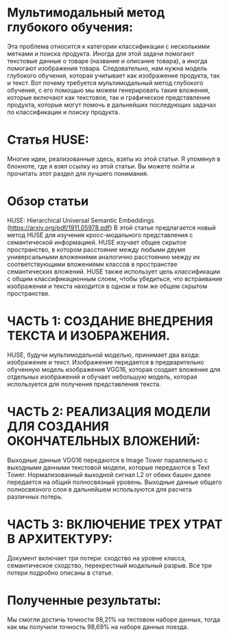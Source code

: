 # Мультимодальный метод глубокого обучения:

Эта проблема относится к категории классификации с несколькими метками и поиска продукта. Иногда для этой задачи помогают текстовые данные о товаре (название и описание товара), а иногда помогают изображения товара. Следовательно, нам нужна модель глубокого обучения, которая учитывает как изображение продукта, так и текст. Вот почему требуется мультимодальный метод глубокого обучения, с его помощью мы можем генерировать такие вложения, которые включают как текстовое, так и графическое представление продукта, которые могут помочь в дальнейших последующих задачах по классификации и поиску продукта.

# Статья HUSE:

Многие идеи, реализованные здесь, взяты из этой статьи. Я упомянул в блокноте, где я взял ссылку из этой статьи. Вы можете пойти и прочитать этот раздел для лучшего понимания.

# Обзор статьи

﻿HUSE: Hierarchical Universal Semantic Embeddings (https://arxiv.org/pdf/1911.05978.pdf) В этой статье предлагается новый метод HUSE для изучения кросс-модального представления с семантической информацией. HUSE изучает общее скрытое пространство, в котором расстояние между любыми двумя универсальными вложениями аналогично расстоянию между их соответствующими вложениями классов в пространстве семантических вложений. HUSE также использует цель классификации с общим классификационным слоем, чтобы убедиться, что встраивание изображения и текста находится в одном и том же общем скрытом пространстве.
 
# ЧАСТЬ 1: СОЗДАНИЕ ВНЕДРЕНИЯ ТЕКСТА И ИЗОБРАЖЕНИЯ.

HUSE, будучи мультимодальной моделью, принимает два входа: изображение и текст. Изображение передается в предварительно обученную модель изображения VGG16, которая создает вложение для отдельных изображений и обучает небольшую модель, которая используется для получения представления текста.

# ЧАСТЬ 2: РЕАЛИЗАЦИЯ МОДЕЛИ ДЛЯ СОЗДАНИЯ ОКОНЧАТЕЛЬНЫХ ВЛОЖЕНИЙ:

Выходные данные VGG16 передаются в Image Tower параллельно с выходными данными текстовой модели, которые передаются в Text Tower. Нормализованный выходной сигнал L2 от обеих башен далее передается на общий полносвязный уровень. Выходные данные общего полносвязного слоя в дальнейшем используются для расчета различных потерь. ﻿

# ЧАСТЬ 3: ВКЛЮЧЕНИЕ ТРЕХ УТРАТ В АРХИТЕКТУРУ:

Документ включает три потери: сходство на уровне класса, семантическое сходство, перекрестный модальный разрыв. Все три потери подробно описаны в статье.

# Полученные результаты:

Мы смогли достичь точности 98,21% на тестовом наборе данных, тогда как мы получили точность 98,69% на наборе данных поезда.
